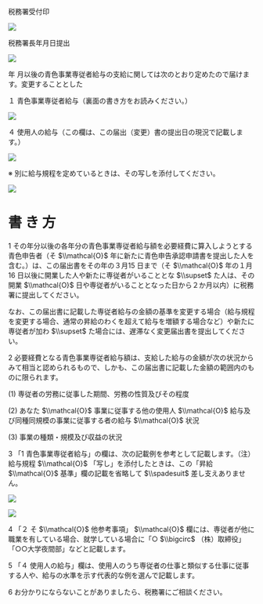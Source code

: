 税務署受付印

![](https://www.nta.go.jp/tmp/19e7c51c-0e98-4875-af47-960a2d8b5268/images/73b7f8840befee45b7b158deffc5d968fe24dbcb69779eb77b71390d690eee9c.jpg)

税務署長年月日提出

![](https://www.nta.go.jp/tmp/19e7c51c-0e98-4875-af47-960a2d8b5268/images/f3c48672900464a22a29437e764fb2e96d2ac34141733da044d8ad092514cf61.jpg)

年 月以後の青色事業専従者給与の支給に関しては次のとおり定めたので届けます。変更することとした

１ 青色事業専従者給与（裏面の書き方をお読みください。）

![](https://www.nta.go.jp/tmp/19e7c51c-0e98-4875-af47-960a2d8b5268/images/0b1c4d59479820efd513722eb7fdf85d75b48446a5e66e393d901085b9f9b44e.jpg)

４ 使用人の給与（この欄は、この届出（変更）書の提出日の現況で記載します。）

![](https://www.nta.go.jp/tmp/19e7c51c-0e98-4875-af47-960a2d8b5268/images/d286cdc4a761afddff95c9cc48e19ff9d38a616dca86beae2382254d4c7e5eab.jpg)

※ 別に給与規程を定めているときは、その写しを添付してください。

![](https://www.nta.go.jp/tmp/19e7c51c-0e98-4875-af47-960a2d8b5268/images/f5f7a8a5d90b25f3ba431fd044a1cef3d9f9b3364d329433c2c56c88d5572d65.jpg)

# 書 き 方

1 その年分以後の各年分の青色事業専従者給与額を必要経費に算入しようとする青色申告者（そ $\\mathcal{O}$ 年に新たに青色申告承認申請書を提出した人を含む。）は、この届出書をその年の３月15 日まで（そ $\\mathcal{O}$ 年の１月16 日以後に開業した人や新たに専従者がいることとな $\\supset$ た人は、その開業 $\\mathcal{O}$ 日や専従者がいることとなった日から２か月以内）に税務署に提出してください。

なお、この届出書に記載した専従者給与の金額の基準を変更する場合（給与規程を変更する場合、通常の昇給のわくを超えて給与を増額する場合など）や新たに専従者が加わ $\\supset$ た場合には、遅滞なく変更届出書を提出してください。

2 必要経費となる青色事業専従者給与額は、支給した給与の金額が次の状況からみて相当と認められるもので、しかも、この届出書に記載した金額の範囲内のものに限られます。

(1) 専従者の労務に従事した期間、労務の性質及びその程度

(2) あなた $\\mathcal{O}$ 事業に従事する他の使用人 $\\mathcal{O}$ 給与及び同種同規模の事業に従事する者の給与 $\\mathcal{O}$ 状況

(3) 事業の種類・規模及び収益の状況

3 「1 青色事業専従者給与」の欄は、次の記載例を参考として記載します。（注）給与規程 $\\mathcal{O}$ 「写し」を添付したときは、この「昇給 $\\mathcal{O}$ 基準」欄の記載を省略して $\\spadesuit$ 差し支えありません。

![](https://www.nta.go.jp/tmp/19e7c51c-0e98-4875-af47-960a2d8b5268/images/a336dbe53c0e847fc188ed49aa0695549e0fbf9d5f2841d2ac3518e01b64c609.jpg)

![](https://www.nta.go.jp/tmp/19e7c51c-0e98-4875-af47-960a2d8b5268/images/2bf0660d563018c989aca1bb8cbb5db61a00e0b8f626a8e1fc54708b14a18e71.jpg)

4 「２ そ $\\mathcal{O}$ 他参考事項」 $\\mathcal{O}$ 欄には、専従者が他に職業を有している場合、就学している場合に「○ $\\bigcirc$ （株）取締役」「○○大学夜間部」などと記載します。

5 「４ 使用人の給与」欄は、使用人のうち専従者の仕事と類似する仕事に従事する人や、給与の水準を示す代表的な例を選んで記載します。

6 お分かりにならないことがありましたら、税務署にご相談ください。